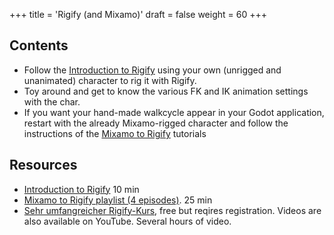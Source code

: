 +++
title = 'Rigify (and Mixamo)'
draft = false
weight = 60 
+++

## Contents

- Follow the [Introduction to Rigify](https://www.youtube.com/watch?v=k3t_KjIuI7E) using your own (unrigged and unanimated) character to rig it with Rigify.
- Toy around and get to know the various FK and IK animation settings with the char.
- If you want your hand-made walkcycle appear in your Godot application, restart with the already Mixamo-rigged character and follow the instructions of the [Mixamo to Rigify](https://www.youtube.com/playlist?list=PLdFJSZ3sZzvLgBO6etMZU2iqVBb6SIAfw) tutorials 

## Resources

- [Introduction to Rigify](https://www.youtube.com/watch?v=k3t_KjIuI7E) 10 min
- [Mixamo to Rigify playlist (4 episodes)](https://www.youtube.com/playlist?list=PLdFJSZ3sZzvLgBO6etMZU2iqVBb6SIAfw). 25 min
- [Sehr umfangreicher Rigify-Kurs](https://academy.cgdive.com/courses/rigify-basics), free but reqires registration. Videos are also available on YouTube. Several hours of video.

